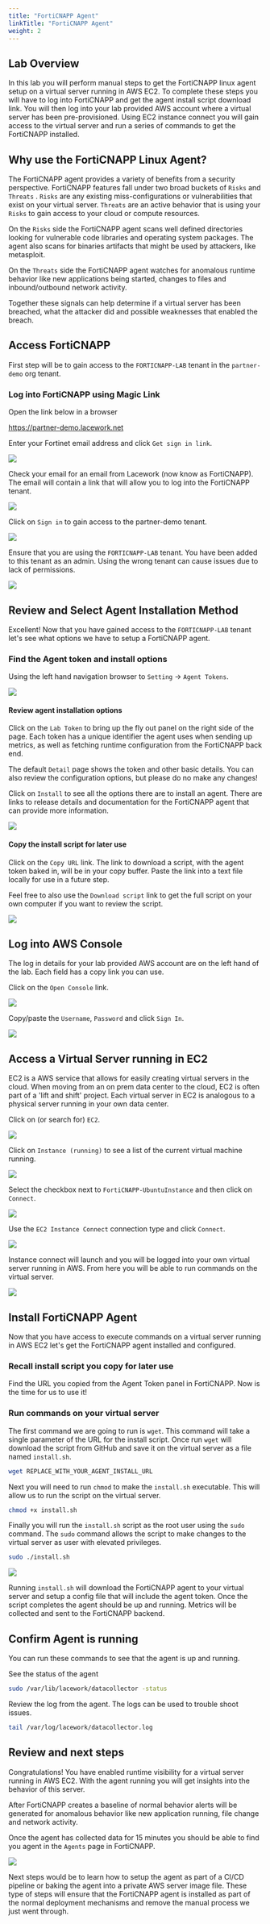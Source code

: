 ```yaml
---
title: "FortiCNAPP Agent"
linkTitle: "FortiCNAPP Agent"
weight: 2
---
```

## Lab Overview

In this lab you will perform manual steps to get the FortiCNAPP linux agent setup on a virtual server running in AWS EC2. To complete these steps you will have to log into FortiCNAPP and get the agent install script download link.  You will then log into your lab provided AWS account where a virtual server has been pre-provisioned.  Using EC2 instance connect you will gain access to the virtual server and run a series of commands to get the FortiCNAPP installed.

## Why use the FortiCNAPP Linux Agent?

The FortiCNAPP agent provides a variety of benefits from a security perspective. FortiCNAPP features fall under two broad buckets of `Risks` and `Threats` . `Risks` are any existing miss-configurations or vulnerabilities that exist on your virtual server. `Threats` are an active behavior that is using your `Risks` to gain access to your cloud or compute resources.

On the `Risks` side the FortiCNAPP agent scans well defined directories looking for vulnerable code libraries and operating system packages.  The agent also scans for binaries artifacts that might be used by attackers, like metasploit.

On the `Threats` side the FortiCNAPP agent watches for anomalous runtime behavior like new applications being started, changes to files and inbound/outbound network activity.

Together these signals can help determine if a virtual server has been breached, what the attacker did and possible weaknesses that enabled the breach.

## Access FortiCNAPP

First step will be to gain access to the `FORTICNAPP-LAB` tenant in the `partner-demo` org tenant.

### Log into FortiCNAPP using Magic Link

Open the link below in a browser

https://partner-demo.lacework.net

Enter your Fortinet email address and click `Get sign in link`.  

![](img/forticnapp-get-link.png)

Check your email for an email from Lacework (now know as FortiCNAPP).  The email will contain a link that will allow you to log into the FortiCNAPP tenant.

![](img/forticnapp-email.png)

Click on `Sign in` to gain access to the partner-demo tenant.

![](img/forticnapp-login.png)

Ensure that you are using the `FORTICNAPP-LAB` tenant.  You have been added to this tenant as an admin.  Using the wrong tenant can cause issues due to lack of permissions.

![](img/forticnapp-select-tenant.png)

## Review and Select Agent Installation Method

Excellent! Now that you have gained access to the `FORTICNAPP-LAB` tenant let's see what options we have to setup a FortiCNAPP agent.

### Find the Agent token and install options

Using the left hand navigation browser to `Setting` -> `Agent Tokens`.

![](img/forticnapp-setting-agent.png)

#### Review agent installation options

Click on the `Lab Token` to bring up the fly out panel on the right side of the page.  Each token has a unique identifier the agent uses when sending up metrics, as well as fetching runtime configuration from the FortiCNAPP back end.  

The default `Detail` page shows the token and other basic details.  You can also review the configuration options, but please do no make any changes!

Click on `Install` to see all the options there are to install an agent. There are links to release details and documentation for the FortiCNAPP agent that can provide more information.  

![](img/forticnapp-agent-install.png)


#### Copy the install script for later use 

Click on the `Copy URL` link.  The link to download a script, with the agent token baked in, will be in your copy buffer.  Paste the link into a text file locally for use in a future step.

Feel free to also use the `Download script` link to get the full script on your own computer if you want to review the script.

![](img/forticnapp-agent-copy-link.png)


## Log into AWS Console

The log in details for your lab provided AWS account are on the left hand of the lab.  Each field has a copy link you can use.

Click on the `Open Console` link.

![](img/qwiklabs-lab-details.png)

Copy/paste the `Username`, `Password` and click `Sign In`.

![](img/aws-login.png)

## Access a Virtual Server running in EC2

EC2 is a AWS service that allows for easily creating virtual servers in the cloud.  When moving from an on prem data center to the cloud, EC2 is often part of a 'lift and shift' project.  Each virtual server in EC2 is analogous to a physical server running in your own data center.

Click on (or search for) `EC2`.

![](img/aws-console-us-east-1.png)

Click on `Instance (running)` to see a list of the current virtual machine running.

![](img/aws-ec2-default.png)

Select the checkbox next to `FortiCNAPP-UbuntuInstance` and then click on `Connect`.

![](img/aws-ec2-select-vm.png)

Use the `EC2 Instance Connect` connection type and click `Connect`.

![](img/aws-ec2-instance-connect.png)

Instance connect will launch and you will be logged into your own virtual server running in AWS.  From here you will be able to run commands on the virtual server.

![](img/ec2-instance-connect-terminal.png)

## Install FortiCNAPP Agent

Now that you have access to execute commands on a virtual server running in AWS EC2 let's get the FortiCNAPP agent installed and configured.

### Recall install script you copy for later use

Find the URL you copied from the Agent Token panel in FortiCNAPP.  Now is the time for us to use it!

### Run commands on your virtual server

The first command we are going to run is `wget`.  This command will take a single parameter of the URL for the install script. Once run `wget` will download the script from GitHub and save it on the virtual server as a file named `install.sh`.

```bash
wget REPLACE_WITH_YOUR_AGENT_INSTALL_URL
```
Next you will need to run `chmod` to make the `install.sh` executable.  This will allow us to run the script on the virtual server.

```bash
chmod +x install.sh
```

Finally you will run the `install.sh` script as the root user using the `sudo` command.  The `sudo` command allows the script to make changes to the virtual server as user with elevated privileges. 

```bash
sudo ./install.sh
```

![](img/ec2-install-agent.png)

Running `install.sh` will download the FortiCNAPP agent to your virtual server and setup a config file that will include the agent token.  Once the script completes the agent should be up and running.  Metrics will be collected and sent to the FortiCNAPP backend.

## Confirm Agent is running

You can run these commands to see that the agent is up and running.

See the status of the agent

```bash
sudo /var/lib/lacework/datacollector -status
```

Review the log from the agent. The logs can be used to trouble shoot issues.

```bash
tail /var/log/lacework/datacollector.log
```

## Review and next steps

Congratulations! You have enabled runtime visibility for a virtual server running in AWS EC2.  With the agent running you will get insights into the behavior of this server.

After FortiCNAPP creates a baseline of normal behavior alerts will be generated for anomalous behavior like new application running, file change and network activity.

Once the agent has collected data for 15 minutes you should be able to find you agent in the `Agents` page in FortiCNAPP.

![](img/forticnapp-list-agents.png)

Next steps would be to learn how to setup the agent as part of a CI/CD pipeline or baking the agent into a private AWS server image file.  These type of steps will ensure that the FortiCNAPP agent is installed as part of the normal deployment mechanisms and remove the manual process we just went through.
